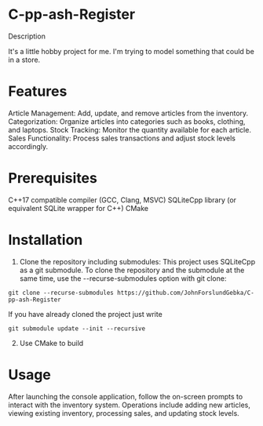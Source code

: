 # C-pp-ash-Register

 Description

It's a little hobby project for me. I'm trying to model something that could be in a store. 


# Features
Article Management: Add, update, and remove articles from the inventory.
Categorization: Organize articles into categories such as books, clothing, and laptops.
Stock Tracking: Monitor the quantity available for each article.
Sales Functionality: Process sales transactions and adjust stock levels accordingly.

# Prerequisites
C++17 compatible compiler (GCC, Clang, MSVC)
SQLiteCpp library (or equivalent SQLite wrapper for C++)
CMake 

# Installation
1. Clone the repository including submodules:
This project uses SQLiteCpp as a git submodule. To clone the repository and the submodule at the same time, use the --recurse-submodules option with git clone:

```git clone --recurse-submodules https://github.com/JohnForslundGebka/C-pp-ash-Register```

If you have already cloned the project just write

```git submodule update --init --recursive```

2. Use CMake to build

# Usage
After launching the console application, follow the on-screen prompts to interact with the inventory system. Operations include adding new articles, viewing existing inventory, processing sales, and updating stock levels.

